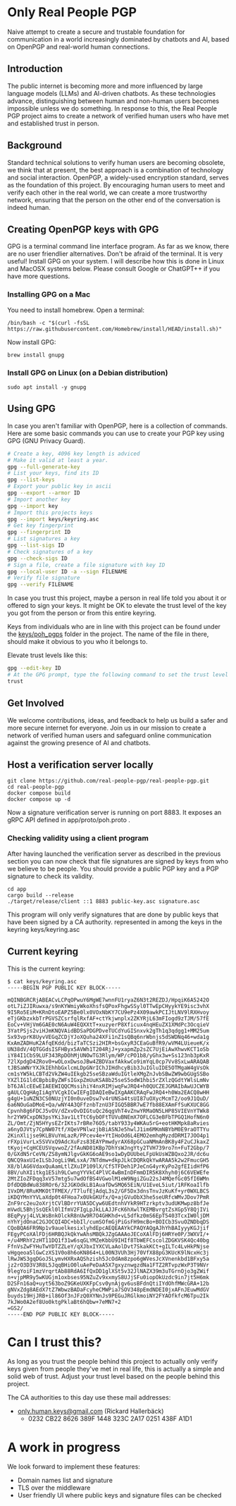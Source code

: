 # Only Real People PGP

Naive attempt to create a secure and trustable foundation for communication in a world increasingly dominated by chatbots and AI, based on OpenPGP and real-world human connections.

## Introduction

The public internet is becoming more and more influenced by large language models (LLMs) and AI-driven chatbots. As these technologies advance, distinguishing between human and non-human users becomes impossible unless we do something. In response to this, the Real People PGP project aims to create a network of verified human users who have met and established trust in person.

## Background

Standard technical solutions to verify human users are becoming obsolete, we think that at present, the best approach is a combination of technology and social interaction. OpenPGP, a widely-used encryption standard, serves as the foundation of this project. By encouraging human users to meet and verify each other in the real world, we can create a more trustworthy network, ensuring that the person on the other end of the conversation is indeed human.

## Creating OpenPGP keys with GPG

GPG is a terminal command line interface program. As far as we know, there are no user friendlier alternatives.
Don't be afraid of the terminal. It is very useful!
Install GPG on your system. I will describe how this is done in Linux and MacOSX systems below.
Please consult Google or ChatGPT++ if you have more questions. 

### Installing GPG on a Mac 

You need to install homebrew. Open a terminal:

```
/bin/bash -c "$(curl -fsSL https://raw.githubusercontent.com/Homebrew/install/HEAD/install.sh)"
```

Now install GPG:

```
brew install gnupg
```

### Install GPG on Linux (on a Debian distribution)

```
sudo apt install -y gnupg
```

## Using GPG

In case you aren't familiar with OpenPGP, here is a collection of commands.
Here are some basic commands you can use to create your PGP key using GPG (GNU Privacy Guard).

```bash
# Create a key, 4096 key length is adviced
# Make it valid at least a year.
gpg --full-generate-key
# List your keys, find its ID 
gpg --list-keys
# Export your public key in ascii
gpg --export --armor ID
# Import another key
gpg --import key
# Import this projects keys
gpg --import keys/keyring.asc
# Get key fingerprint
gpg --fingerprint ID
# List signatures a key
gpg --list-sigs ID
# Check signatures of a key
gpg --check-sigs ID
# Sign a file, create a file signature with key ID
gpg --local-user ID -a --sign FILENAME
# Verify file signature
gpg --verify FILENAME
```

In case you trust this project, maybe a person in real life told you about it or offered to sign your keys.
It might be OK to elevate the trust level of the key you got from the person or from this entire keyring.

Keys from individuals who are in line with this project can be found under the [keys/poh_pgps](https://github.com/real-people-pgp/real-people-pgp/tree/main/keys/poh_pgps) folder in the project.
The name of the file in there, should make it obvious to you who it belongs to.

Elevate trust levels like this:

```bash
gpg --edit-key ID
# At the GPG prompt, type the following command to set the trust level to ultimate:
trust
```

## Get Involved

We welcome contributions, ideas, and feedback to help us build a safer and more secure internet for everyone. Join us in our mission to create a network of verified human users and safeguard online communication against the growing presence of AI and chatbots.

## Host a verification server locally

```
git clone https://github.com/real-people-pgp/real-people-pgp.git
cd real-people-pgp
docker compose build
docker compose up -d
```

Now a signature verification server is running on port 8883.
It exposes an gRPC API defined in app/proto/poh.proto .

### Checking validity using a client program

After having launched the verification server as described in the previous section
you can now check that file signatures are signed by keys from who we believe to be people.
You should provide a public PGP key and a PGP signature to check
its validity. 

```
cd app
cargo build --release
./target/release/client ::1 8883 public-key.asc signature.asc 
```

This program will only verify signatures that are done by public keys
that have been signed by a CA authority. represented in among the 
keys in the keyring keys/keyring.asc

## Current keyring

This is the current keyring:

```
$ cat keys/keyring.asc
-----BEGIN PGP PUBLIC KEY BLOCK-----

mQINBGRCRjABEACvLCPqOPwuY6MgWE7wnnFU1ryaZ6N3t2REZDJ/HpqiK6A5242O
otL7iZJIRuwxa/s9nKYWmiyWkoXhsfsQPoxFhgwSSyl0TTwEpCHyykYE9isc3vhX
9I5Ro5EiM+KRnDtoEAPZ5Be0lx0VOxNbKY7CU9ePz4X09awkPCIJtLNV9lRXHvoy
eTjGKbzxkbTrPGVSZCsrfqlRxfAF+ctYkjwnplx2ZKYRjL63mFIogd9zTJM/57fE
EoCv+VHjVm6GAE0cN6AuW4EQXXtT+xuzyerP8Xficux4nqHEuZX1XMdPc3OcqieV
3YatPSjs2viHJmKNQVAidBDSaPDGPDveTUCdYuGISnxvk2gTh1q3qdgg1+MM25um
Sx93vprK8UyvVEGqZCDjYJoXQuha24XFi1nZ1sQBq6nrWbnjs5dSWDNq46+wda1g
KxAmZADHuK2AfqEKdd/bizTaTCSzi2HIR+bsGxyR3CEaGuBfR9/wVM4LUieueK/x
UN38dV/4QTGGdsISFHByx5AVWh1T204RjJ+yxapmZp2sZC7UjEiAwXhwvKCT1oSb
iY84I1CbS9LUF343RpDOhMjUNOwTG3Rlym/WP/cPO1b8/yGhx3w+Ss123nb3pKxR
72lXpdgD4ZRov0+wOLoxDwsoJBw4ZBDVaxfAkkwCo9imYqL0cp7Vv8SxLwARAQAB
tJBSaWNrYXJkIEhhbGxlcmLDpGNrIChJIHdhcyBib3JuIGluIDE5OTMgaW4gVsOk
cm1sYW5kLCBTd2VkZW4uIEkgb25seSBzaWduIGtleXMgZnJvbSBwZW9wbGUgSSBo
YXZlIG1ldCBpbiByZWFsIGxpZmUuKSA8b25seS5odW1hbi5rZXlzQGdtYWlsLmNv
bT6JAlcEEwEIAEEWIQQCMssihiY4nxRIMjwqFwJRQ4+h0QUCZEJGMAIbAwUJCWYB
gAULCQgHAgIiAgYVCgkICwIEFgIDAQIeBwIXgAAKCRAqFwJRQ4+h0Wa2EACQ8wHH
g4gU+1uNZN3CS0NUzjYI0n0uveDsw7v4rUNSa4tsUI87uOXycMcmT2/oo9J1QuD/
6a6NOuGaDMoE+Qa/wNY4A3QFfznbTznU3FIGQ5BBR7wE7fb88EXAmFfSuKXUC8GG
Cpvnh8g6FDCJ5vOV/dZxvOvDIGtuQc26qgVhT4vZnwYRMaON5LHP85VIEVnYTWk8
hr2YW9CxpDN3psYKi3av1LtTtC6ybOFtTUVuBNEmX7OFLCG3eBFbTPGQ1HofN6n0
ZL/Omt/ZjN5HYysEZrIKts7rBRe76O5/tabY933y4WKAu5rG+eotHKMpk8aRvies
a6nyDJVty7CpNW07tf/XQeVPNlwzjbBiASNJe5hwlJ1im6MKmNBYbM0E9raOTTYu
2KinXlijse9KLBVuYmLazR/PPcev4e+YtIHoOd6L4EMO2emhqMyzdDRMI7JOO4p1
rFXpiVurLx5SVVxQ9AdcXuFzs83EAYPmwdyrAX68pGCuaNMmAnBK8y4F2uCJkaxZ
tKyoj+CqHCEUSVqvwoZ/2fAuND81KBp7DhYsWJngYty2TVH739ro7n+FuT2Gbp/7
0/GXdN5rCeVN/ZS8ymNJlgvGkKG6oAE9so1wDyDUUbeLFpUkUsWZBQxo2JR/dc6u
QNCQ9axUIeILSbJogLi9WLsxA/7NTdmw+dkpJLkCDQRkQkYwARAA5k2w2FmucGH5
X8/blAG6VdaxQuAamLtlZXuIP109lX/CfSTFDeh1PJeCnG4yrKyPo2gfEIidHfP6
8BV/uhXIitkg1E5ih9LCwngYYVkC4PlVC4wBmInDFmmDIR5K8Xhyh0j6C6VEWEfe
2MtZIoZFDqq3xV57mtg5u7wdOfBS4VGwolM1eW9NgiZGu22sJ4MQefGc05fI6WMn
DfdDQBdWu838ROr6/32JGKOdkLB1AuafDwSMQ65EiN/U1EveL5iut/1RFKoaIlfb
1VxDM/8RuKMKOtTFMEX//T7lufEjAdqL3s2/GF5Dx3dnsTnvJzKuKf+yr0WXLBCS
iKDQYMnYYVLaXdp0t4FHoa7x0UkGKUfx/Q+ajGVuObX3he5seURfcWMvJDov7PmR
ZnF9rc2eu2oXrjtCVlBDrrYUA5DCyw6UEdtnhVYkR9HTzrkptv3udUKMwpz8bfJe
mVwdL5BhjSsQEkl0lIfmV2FIgLpJkLLAJJFcK6hXwlTKEMBvrgtZsXGp5Y8QjIVi
8EqPyyj4LVLWsBnkOlckR8nUw9R7O4GHKhd+vL5dfkz0mS6EpT5403TcxIW0ljDM
nYhYjdOnaC2GJOCQI4DC+bbIl/cumSOfmGjPiGsFH9mcBo+BOICb3SvuOZNDbqDS
CQoBQA6FR9Np1v9auelkesixlyhdEpcAEQEAAYkCPAQYAQgAJhYhBAIyyyKGJjif
FEgyPCoXAlFDj6HRBQJkQkYwAhsMBQkJZgGAAAoJECoXAlFDj6HRYe0P/3WXVI/+
+/u4MRhY2zHT11DQ1f31w6sqGLYMZeKbbU9IHIf8TbWEFCscolZDGKVSK4Qc40bg
FfnVsZwFYHuTwYDTZZLeY/qXJbxIYXCVLaAolDvt7SkakKCt+gILTc4LvHkPNjse
vHgqeoa5lGwCzXS1V0o8h6oKN864+LL00N3VUh3Hj70VfX88pG3KUcK9lNcxHc3j
lRwJWS3gqDGoJ5LymvHXRxAQShzish5JcOdAm8zpo6gWVesJcXVnenkbd1BFxy5a
jz2rO3D3V3R8L5JqqBHiO0luAePeDaA5X7gxyznwgzdNa1FTZ2RTvpzWxP3T9NVr
9legYoiF1mzVrqrtAb88RdA6IfQxDD1glXSt5v32JlNAZX39m3uTGrnOjo3gZWif
n+vjpMR9y5wKUGjm1oxbses95NZuZv9xxmyS8UJjSFu0iopOkUzdc9in7jt5H6mk
D2SFn16aQ+uyt563boZ9GKeUXKFpCsv0ynAjgv6usBFdnQtiIYdOhfMWcGRA+12b
gNVxZdg8AEdX7tZ7WbwzBADaFcyheCMWPia7SOV348pEmdNDEI0jxAFnJEuwMdGV
buyds19HjJRB+il86Of3nJFzQ0XYNnJs9PEGuJRGlkmoiNY2FYAOfkfcM6Tpu2Ik
7kJWo0A2ef8Uo0ktgPklaBt6hQbw+7eMN7+2
=GS2/
-----END PGP PUBLIC KEY BLOCK-----
```

# Can I trust this?

As long as you trust the people behind this project to actually
only verify keys given from people they've met in real life,
this is actually a simple and solid web of trust. Adjust your
trust level based on the people behind this project.

The CA authorities to this day use these mail addresses:

* only.human.keys@gmail.com (Rickard Hallerbäck)
  * 0232 CB22 8626 389F 1448  323C 2A17 0251 438F A1D1

# A work in progress

We look forward to implement these features:

* Domain names list and signature
* TLS over the middleware
* User friendly UI where public keys and signature files can be checked



